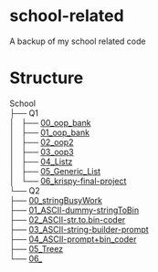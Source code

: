 # school-related
A backup of my school related code

# Structure
School  
├── Q1  
│   ├── [00_oop_bank](https://github.com/tzekid/school-related/blob/master/Q1/00_oop_bank)  
│   ├── [01_oop_bank](https://github.com/tzekid/school-related/blob/master/Q1/01_oop_bank)  
│   ├── [02_oop2](https://github.com/tzekid/school-related/blob/master/Q1/02_oop2)  
│   ├── [03_oop3](https://github.com/tzekid/school-related/blob/master/Q1/03_oop3)  
│   ├── [04_Listz](https://github.com/tzekid/school-related/blob/master/Q1/04_Listz)  
│   ├── [05_Generic_List](https://github.com/tzekid/school-related/blob/master/Q1/05_Generic_List)  
│   └── [06_krispy-final-project](https://github.com/tzekid/school-related/blob/master/Q1/06_krispy-final-project)  
└── Q2  
    ├── [00_stringBusyWork](https://github.com/tzekid/school-related/tree/master/Q2/00_stringBusyWork)  
    ├── [01_ASCII-dummy-stringToBin](https://github.com/tzekid/school-related/tree/master/Q2/01_ASCII-dummy-stringToBin)  
    ├── [02_ASCII-str.to.bin-coder](https://github.com/tzekid/school-related/tree/master/Q2/02_ASCII-str.to.bin-coder)  
    ├── [03_ASCII-string-builder-prompt](https://github.com/tzekid/school-related/tree/master/Q2/03_ASCII-string-builder-prompt)  
    ├── [04_ASCII-prompt+bin_coder](https://github.com/tzekid/school-related/tree/master/Q2/04_ASCII-prompt+bin_coder)  
    ├── [05_Treez](https://github.com/tzekid/school-related/tree/master/Q2/05_Treez)  
    └── [06_](https://github.com/tzekid/school-related/tree/master/Q2/06_)  
